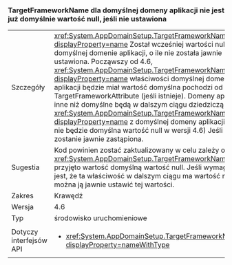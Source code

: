 ### <a name="targetframeworkname-for-default-app-domain-no-longer-defaults-to-null-if-not-set"></a>TargetFrameworkName dla domyślnej domeny aplikacji nie jest już domyślnie wartość null, jeśli nie ustawiona

|   |   |
|---|---|
|Szczegóły|<xref:System.AppDomainSetup.TargetFrameworkName?displayProperty=name> Został wcześniej wartości null w domyślnej domenie aplikacji, o ile nie została jawnie ustawiona. Począwszy od 4.6, <xref:System.AppDomainSetup.TargetFrameworkName?displayProperty=name> właściwości domyślnej domeny aplikacji będzie miał wartość domyślna pochodzi od TargetFrameworkAttribute (jeśli istnieje). Domeny aplikacji inne niż domyślne będą w dalszym ciągu dziedziczą ich <xref:System.AppDomainSetup.TargetFrameworkName?displayProperty=name> z domyślnej domeny aplikacji (co nie będzie domyślna wartość null w wersji 4.6) Jeśli nie zostanie jawnie zastąpiona.|
|Sugestia|Kod powinien zostać zaktualizowany w celu zależy od <xref:System.AppDomainSetup.TargetFrameworkName> przyjęto wartość domyślną wartość null. Jeśli wymagana jest, że ta właściwość w dalszym ciągu ma wartość null, można ją jawnie ustawić tej wartości.|
|Zakres|Krawędź|
|Wersja|4.6|
|Typ|środowisko uruchomieniowe|
|Dotyczy interfejsów API|<ul><li><xref:System.AppDomainSetup.TargetFrameworkName?displayProperty=nameWithType></li></ul>|

